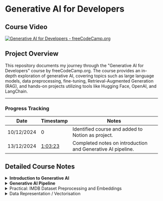 # Generative AI for Developers

## Course Video

[![Generative AI for Developers - freeCodeCamp.org](https://img.youtube.com/vi/F0GQ0l2NfHA/0.jpg)](https://www.youtube.com/watch?v=F0GQ0l2NfHA)

## Project Overview

This repository documents my journey through the "Generative AI for Developers" course by freeCodeCamp.org. The course provides an in-depth exploration of generative AI, covering topics such as large language models, data preprocessing, fine-tuning, Retrieval-Augmented Generation (RAG), and hands-on projects utilizing tools like Hugging Face, OpenAI, and LangChain.

---

### **Progress Tracking**

| Date       | Timestamp                                                          | Notes                                                       |
| ---------- | ------------------------------------------------------------------ | ----------------------------------------------------------- |
| 10/12/2024 | 0                                                                  | Identified course and added to Notion as project.           |
| 13/12/2024 | [1:03:23](https://youtu.be/F0GQ0l2NfHA?si=fPiIwHImoSM9E-SY&t=3803) | Completed notes on introduction and Generative AI pipeline. |

## Detailed Course Notes

<details>
<summary><strong>Introduction to Generative AI</strong></summary>

- **Definition and Relationship to Deep Learning**:  
  Generative AI is a subset of deep learning focused on creating new content such as text, images, music, or other data types. The models used in Generative AI, often referred to as Generative Models, learn to produce outputs that resemble the data they were trained on.

- **Training with Large Datasets**:  
  Generative models are trained using vast amounts of data. Unlike traditional supervised learning, where labeled data (input-output pairs) is required, generative models often rely on unlabeled or partially labeled data. This is because their objective is not to classify or predict specific outcomes but to understand and replicate the underlying patterns or distributions within the training data.

- **Learning from Data Distributions**:  
  During training, a generative model analyzes the relationships and patterns in the data. It does not explicitly need labeled examples to perform this task. Instead, it attempts to capture the structure and statistical characteristics of the dataset.

- **Use of Unstructured Data in Generative AI**:  
  Unstructured data—such as text, images, or audio—is a primary source for training Generative AI models. In the case of models like Large Language Models (LLMs), the training involves feeding vast amounts of unstructured data (e.g., books, articles, or web pages). These models learn to generate coherent and contextually relevant outputs by identifying patterns within this unstructured input.

### **What Are Generative Models?**

Generative models try to **understand how data is created**. They don’t just look at patterns—they learn the full story of the data, including both:

1. What the input looks like (e.g., an image of a cat).
2. How the input relates to the output (e.g., "this is a cat").

Once trained, they can create (or "generate") new data that looks like the original.

### **Example: Generative AI (Text or Image Creation)**

- **Case Study:** _ChatGPT (Text Generation)_  
  ChatGPT learned from millions of text samples to understand how words and ideas are related. It doesn’t just predict what comes next—it can generate completely new, coherent responses.
- **Another Example:** _DALL·E (Image Generation)_  
  DALL·E generates realistic images (e.g., "a panda surfing"). It has learned how visual features like shapes, colors, and objects combine to create images.

### **What Can They Do?**

- Generate new content: write poems, create images, compose music.
- Fill in missing information: restore old photos or predict missing text.

---

### **What Are Discriminative Models?**

Discriminative models are **decision-makers**. They focus on solving problems like:

1. "Is this a cat or a dog?"
2. "Will this customer buy a product?"

They don’t try to understand how data is created—they focus on **drawing boundaries** between classes (e.g., separating cats from dogs).

### **Example: Spam Email Classifier**

- **Case Study:** _Gmail Spam Filter_  
  Gmail uses a discriminative model to classify emails as "Spam" or "Not Spam" by looking at features like keywords, sender address, and formatting.

### **What Can They Do?**

- Classify objects (e.g., "cat or dog").
- Predict outcomes (e.g., "Will it rain tomorrow?").
- Rank or sort information (e.g., movie recommendations).

---

### **What is a Large Language Model (LLM)?**

An **LLM** is an AI model trained to understand, generate, and analyze human-like text. Think of it as a machine that predicts and constructs meaningful sentences, paragraphs, or even documents, based on the input it receives. It’s the backbone of tools like ChatGPT, helping to create natural, conversational, and context-aware text.

---

### **How Does an LLM Work?**

At a high level, an LLM predicts the most likely next word in a sequence. If you type "The sky is," the model predicts "blue" because it has seen similar text patterns during training. But this basic prediction scales up to understanding and creating much more complex text structures.

To achieve this, an LLM uses:

1. **Training Data:**  
   Massive datasets that include books, articles, websites, and more. These datasets allow the model to understand vocabulary, grammar, facts, and even cultural nuances.

2. **Patterns and Probabilities:**  
   LLMs don’t "know" language the way humans do. Instead, they rely on probabilities. For example:
   - If the input is "I love eating pizza," the model assigns a high probability to "pizza" after "eating" based on patterns it learned during training.

---

### **Key Architecture: Transformers**

Transformers are the core architecture behind modern LLMs (introduced in the 2017 paper, _Attention Is All You Need_). Here's a simple-to-detailed progression:

1. **The Simple Explanation:**  
   Transformers analyze the entire input (not just the most recent word) and figure out which parts of the input are most important for understanding the text.

2. **The Slightly Technical View:**

   - A transformer processes input in parallel (unlike older models like RNNs or LSTMs, which process word by word).
   - It uses an **attention mechanism** to decide which words or tokens matter most. For example, in the sentence, _"The cat sat on the mat, and it was happy,"_ the word "it" refers to "cat." The attention mechanism helps identify this relationship.

3. **Key Components of Transformers:**

   - **Tokenization:**  
     Breaks text into smaller chunks (tokens). For example, "I’m running" might become ["I", "’m", "running"].

   - **Embeddings:**  
     Converts each token into a vector (a series of numbers). This vector represents the word in a way that captures its meaning and relationships with other words.

   - **Self-Attention Mechanism:**  
     Determines how important each token is in relation to others. For instance, in "She went to the store," the model links "She" to "went" and "store" to create context.

   - **Feedforward Networks:**  
     After applying attention, the transformer processes information through neural layers to learn more abstract relationships.

</details>

<details>
<summary><strong>Generative AI Pipeline</strong></summary>

### **What is a Generative AI Pipeline?**

A **Generative AI pipeline** is a structured workflow used to create systems capable of generating new content, like text, images, or even music. It involves breaking down the problem into smaller, actionable tasks and solving them step by step.

Let’s dive into each step of the pipeline in detail.

---

## **1. Data Acquisition**

This is the starting point for any AI pipeline. It involves gathering raw data that the model will use for training. The type and quality of data directly impact the performance of the AI system.

### Key Actions:

- **Identify Sources:** Determine where to get the data.
  - Text: Public APIs, web scraping, open datasets (e.g., Hugging Face, Kaggle).
  - Images: ImageNet, Flickr, or other repositories.
  - Audio: Podcasts, YouTube, or proprietary sources.
- **Ensure Data Relevance:** Collect data aligned with your problem domain. For example:
  - Building a movie-synopsis generator? Scrape IMDB or TMDb for plot summaries.
  - Creating an AI for medical diagnosis? Use clinical trial data or scientific papers.

### **Techniques for Data Augmentation**

Data augmentation refers to methods that artificially increase the size and variability of your dataset without collecting new data. Below are some augmentation techniques relevant to different data types:

### **1. Text Data Augmentation**

For Generative AI working with text, creating variations of existing sentences helps improve generalization. Key techniques include:

### **Back-Translation**

- **What It Is:** Translate a sentence into another language and then back into the original language to introduce natural linguistic variations.
- **Example:**
  - Original: _"The cat sat on the mat."_
  - Translated (French): _"Le chat était assis sur le tapis."_
  - Back-translated: _"The cat was sitting on the carpet."_
- **Use Case:** Back-translation is particularly useful for training language models, chatbots, or machine translation systems.
- **Tools:** Use APIs like **Google Translate** or libraries such as **Fairseq** for custom translations.

### **Bigram/Trigram Flipping**

- **What It Is:** Swap adjacent word pairs (bigrams) or word triples (trigrams) in a sentence to introduce slight positional variations while retaining meaning.
- **Example:**
  - Original: _"The cat sat on the mat."_
  - Bigram Flip: _"The mat sat on the cat."_
  - Trigram Flip: _"The cat on the mat sat."_
- **Use Case:** Helps models learn positional invariance and syntactic flexibility, often used in text classification or summarization tasks.
- **Caution:** Overuse may reduce sentence clarity. Use in small doses.

### **Synonym Replacement**

- **What It Is:** Replace certain words in the sentence with their synonyms.
- **Example:**
  - Original: _"The cat sat on the mat."_
  - Augmented: _"The feline rested on the rug."_
- **How to Do It:**
  - Use **WordNet** (lexical database) for synonyms.
  - Ensure replacements are contextually accurate.
- **Tools:** **NLTK**, **spaCy**, or libraries like **TextAttack** for automated augmentation.

### **2. Image Data Augmentation**

For tasks like image generation or object detection, visual variability is key. Popular techniques include:

### **Flipping and Rotation**

- **What It Is:** Flip images horizontally or vertically or rotate them by small angles.
- **Example:** A photo of a cat is flipped horizontally.
- **Use Case:** Makes the model invariant to orientation, helpful in image classification tasks.

### **Color Jittering**

- **What It Is:** Adjust brightness, contrast, saturation, and hue.
- **Use Case:** Used in applications like self-driving car systems to handle varied lighting conditions.

### **Cropping and Scaling**

- **What It Is:** Randomly crop parts of the image or scale objects to different sizes.
- **Use Case:** Simulates variability in object sizes or zoom levels in real-world scenarios.
- **Tools:** **OpenCV**, **Pillow (PIL)**, **Albumentations**, or built-in PyTorch/TensorFlow image processing utilities.

### **3. Audio Data Augmentation**

For Generative AI models that generate or process audio (e.g., voice synthesis or music generation), augmenting sound data improves robustness.

### **Noise Injection**

- **What It Is:** Add background noise (e.g., white noise, crowd noise) to simulate real-world environments.
- **Use Case:** Train models for applications like voice assistants or transcription systems.

### **Time Stretching/Compression**

- **What It Is:** Speed up or slow down audio while maintaining pitch.
- **Use Case:** Useful in speech synthesis or music genre classification tasks.

### **Pitch Shifting**

- **What It Is:** Shift the pitch up or down.
- **Use Case:** Helps audio models generalize to different speakers or instruments.

### Tools:

- Web scraping: **Scrapy**, **BeautifulSoup**.
- APIs: Twitter API, OpenAI Dataset Hub.

### **Balancing Data During Acquisition**

Another critical aspect of data acquisition is ensuring the dataset is balanced, meaning all classes or categories are equally represented. For example, in a chatbot trained to detect emotions, you wouldn’t want to over-represent one emotion (e.g., joy) while under-representing another (e.g., anger).

### **Automated Tools for Data Augmentation**

- **Text:**
  - **TextAttack:** Offers augmentation methods like synonym replacement and paraphrasing.
  - **NLTK and spaCy:** For preprocessing and simple transformations.
- **Images:**
  - **Albumentations:** High-performance image augmentation library.
  - **TensorFlow/Keras Preprocessing Layers:** Built-in tools for image augmentation.
- **Audio:**
  - **Librosa:** Library for processing and augmenting audio data.
  - **PyDub:** Helps inject noise and manipulate audio.

### Tools:

- Python libraries: **pandas**, **NumPy**.
- NLP-specific tools: **spaCy**, **NLTK**.

---

## **2. Data Preparation / Pre-Processing**

Raw data is rarely ready for training. This step involves cleaning and formatting the data to ensure consistency and usability.

### **Steps in Data Preprocessing**

#### 1. **Data Cleaning**

- **Remove Duplicates**: Check for and remove any duplicate data entries in your dataset. Duplicate entries can bias the model and affect its generalization.
- _Example_: If multiple identical sentences are present in a text corpus, the model may over-learn from those samples.
- **Handle Missing Data**: Missing values in datasets can cause issues during training. You can handle them by:
- **Imputation**: Fill in missing values with mean, median, or a placeholder (for text, this could be a specific token like "[UNKNOWN]").
- **Removal**: Drop rows or columns with missing values (use this method cautiously as it might reduce your dataset significantly).
- **Remove Irrelevant Data**: Sometimes, parts of the dataset may not be useful for your specific task. This could include irrelevant text, special characters, or data that doesn’t contribute meaningfully to the model.
- _Example_: Removing noise like extra spaces, symbols, or HTML tags from a text corpus.

---

#### 2. **Text Normalization**

Normalization is the process of converting the text into a standard format. This makes it easier for the AI model to process and ensures consistency.

- **Lowercasing**: Convert all text to lowercase to avoid treating the same words in different cases as different tokens.
- _Example_: "The Dog" and "the dog" will both be converted to "the dog".
- **Punctuation Removal**: In many NLP tasks, punctuation marks are unnecessary and can be removed unless they carry meaning (e.g., for sentence boundary detection).
- _Example_: "Hello, how are you?" → "Hello how are you"
- **Special Character Removal**: Remove special characters (like emojis or non-ASCII symbols) if they don’t contribute meaningfully to the task.
- _Example_: "This is great!!! 😊" → "This is great"
- **Whitespace Removal**: Excess spaces or tabs are usually removed to maintain consistency.
- _Example_: " Hello World " → "Hello World"

---

#### 3. **Tokenization**

Tokenization is the process of splitting text into smaller units, which can be words, subwords, or even characters. Tokenization allows the AI model to work with smaller, manageable pieces of data.

- **Word Tokenization**: Breaks text into individual words.
- _Example_: "The dog is running" → ["The", "dog", "is", "running"]
- **Sentence Tokenization**: Breaks text into sentences. This is important if your task requires understanding the sentence structure.
- _Example_: "Hello. How are you?" → ["Hello.", "How are you?"]
- **Subword Tokenization**: Some advanced models like BERT or GPT-3 use subword tokenization to split words into smaller meaningful parts (subwords). This helps handle unknown or rare words by using common subword units.
- _Example_: "unhappiness" → ["un", "happiness"]

---

#### 4. **Stop Word Removal**

Stop words (e.g., "the", "is", "and") are commonly occurring words that do not add significant meaning to the text. Removing stop words can help reduce the dimensionality of the dataset and focus the model on more meaningful words.

- **When to Use**: Primarily in tasks like text classification or topic modeling, where the emphasis is on content-rich words.
- _Example_: "The cat is on the mat" → "cat mat"
- **Stop Word Lists**: Libraries like NLTK or spaCy provide predefined lists of common stop words.

---

#### 5. **Stemming and Lemmatization**

Both **stemming** and **lemmatization** are techniques used to reduce words to their base form. However, they differ in the method and outcome:

- **Stemming**: Reduces words to their root form by stripping off prefixes or suffixes. It’s faster but may lead to non-existent or incomplete words.
- _Example_: "running" → "run", "better" → "better" (doesn’t change in some cases).
- **Lemmatization**: Converts words to their base form based on the word’s dictionary meaning. It’s more accurate and involves the use of a vocabulary, ensuring that the output word is a valid word.
- _Example_: "running" → "run", "better" → "good".

**When to Use**: Lemmatization is generally preferred in tasks where maintaining the meaning of the word is important.

---

## **3. Feature Engineering**

Feature engineering involves transforming raw data into meaningful representations that facilitate model learning and improve predictions. For generative AI, this process differs based on the modality of data (e.g., text, images, audio) and the type of model being developed.

---

#### **Key Actions:**

#### 1. Tokenization

Tokenization is the process of splitting data (e.g., text, speech) into smaller units (tokens) that can be processed by a model.

**Text Tokenization:**

- **Definition:** Split sentences into words, subwords, or characters.
- **Types:**
- **Word-level:** Splits by spaces (e.g., “AI is fun” → ['AI', 'is', 'fun']).
- **Subword-level:** Splits based on frequent subwords (e.g., "Playing" → ['Play', '##ing']).
- **Character-level:** Each character is a token (e.g., “AI” → ['A', 'I']).

**Advanced Tools for Tokenization:**

- **Hugging Face Tokenizers:** Efficient tokenization for transformer models like BERT and GPT.
- **NLTK:** A classic library for tokenization.
- **SpaCy:** High-performance NLP processing for tokenization and linguistic features.

**Speech Tokenization:**

- Converts audio into phonemes (units of sound) or raw spectrogram tokens using tools like Librosa or Fairseq.

---

#### 2. Vectorization

Vectorization maps tokens to numerical formats that models can process.

**Text Vectorization:**

- **TF-IDF (Term Frequency-Inverse Document Frequency):**
- Calculates the importance of words in a document relative to a collection of documents.
- Use `TfidfVectorizer` from Scikit-learn.
- **Bag of Words (BoW):**
- Represents text as a frequency matrix.
- Simple but does not preserve order or meaning.
- **Word Embeddings:**
- **Word2Vec (Skip-gram/CBOW):** Learns context-based vector representations of words.
- **GloVe (Global Vectors):** Uses word co-occurrence matrices.
- **Transformers (BERT, GPT):** Contextual embeddings capturing token relationships in text. Tools: Hugging Face Transformers.
- **One-Hot Encoding:** Binary vector where each position represents a word.

**Image Vectorization:**

- Convert image pixels into vectors using preprocessing techniques:
- **Resizing:** Standardize dimensions (e.g., 224x224 pixels).
- **Normalization:** Scale pixel values to [0,1] or [-1,1].
- **Feature Extraction:**
  - **CNNs:** Use pre-trained models like ResNet, VGG, or EfficientNet to extract image features.
  - Tools: OpenCV, PIL, TensorFlow/Keras.

**Audio Vectorization:**

- **Raw Waveforms:** Represent signals as 1D arrays.
- **Spectrograms:** Convert waveforms into frequency-domain representations.
- **Feature Extraction:**
- MFCC (Mel Frequency Cepstral Coefficients): Encodes frequency features.
- Tools: Librosa, PyTorch’s torchaudio.

---

#### 3. Create Metadata Features

Metadata features add domain-specific context to the dataset, often enhancing performance in niche problems.

**Text Example:**

- **Sentiment Scores:** Use tools like VADER or TextBlob to assign sentiment values.
- **Entity Extraction:** Extract named entities (e.g., names, places) using NLP pipelines like SpaCy or Hugging Face.
- **Domain-Specific Tags:** Include genres, dates, or user interactions.

**Image Example:**

- **Dimensions:** Aspect ratio, color channels, or resolution.
- **Object Detection Tags:** Pre-process with YOLO, Faster R-CNN, or OpenCV to detect regions of interest.

**Audio Example:**

- **Amplitude Stats:** Max/min values, variance, energy levels.
- **Tempo Features:** Beats per minute (BPM).
- **Voice Characteristics:** Pitch, tonal qualities, speaker identification.

---

#### **Examples for Different Data Types:**

**Text Data (e.g., Movie Synopsis Generator):**

1. **Tokenization:** Split synopsis into tokens (“Harry meets Sally” → ['Harry', 'meets', 'Sally']).
2. **Vectorization:**

- Apply BERT embeddings to capture relationships between words.

3. **Feature Engineering:**

- Extract named entities (“Harry” → Person).
- Add tags (Genre: Romance, Year: 1990).

**Image Data (e.g., Artwork Generator):**

1. **Preprocessing:**

- Resize to 256x256 pixels and normalize to [0,1].

2. **Feature Extraction:**

- Use pre-trained ResNet to obtain a 2048-dimensional feature vector.

3. **Metadata:**

- Tags: Dominant color (e.g., Blue), Art style (e.g., Impressionism).

**Audio Data (e.g., Podcast Transcript Summarizer):**

1. **Preprocessing:**

- Convert audio to spectrograms.

2. **Feature Extraction:**

- Use MFCCs for voice features.

3. **Metadata:**

- Speaker’s name, duration, and speech rate.

---

#### **Tools for Feature Engineering**

**Text Processing:**

- **Vectorizers:** TfidfVectorizer, CountVectorizer.
- **Embeddings:** Hugging Face Transformers, FastText.

**Image Processing:**

- **Libraries:** OpenCV, PIL.
- **Feature Extraction:** Pre-trained CNNs in PyTorch, TensorFlow.

**Audio Processing:**

- **Preprocessing:** Librosa, torchaudio.
- **Features:** SpeechBrain, pyAudioAnalysis.

---

## **4. Modeling**

The modeling stage is the heart of the generative AI pipeline, where machine learning or deep learning models are trained to generate outputs based on the learned patterns from input data. This process involves selecting the appropriate architecture, preparing the training environment, and ensuring the model's performance aligns with project goals.

---

#### **Key Actions**

#### 1. Choose the Right Model

Selecting the right model depends on the type of generative task and the modality of data (text, image, audio, or multimodal). Let's break these concepts down step-by-step:

**Text Generation Models:**

- **GPT-based models:**
  - These models use transformer architectures that are pre-trained on massive datasets and fine-tuned for specific tasks.
  - Example: GPT-3, GPT-4 are autoregressive models that predict the next word given a context. Suitable for tasks like text completion, summarization, or dialogue generation.
  - Pre-trained large language models like GPT-4 understand nuances of human language, enabling them to generate coherent and contextually relevant outputs. Fine-tuning them on domain-specific data allows customization for applications like customer support or content creation.
- **T5 (Text-to-Text Transfer Transformer):**
  - Converts any NLP problem into a text-to-text format (e.g., input: "Translate English to French: Hello" → output: "Bonjour").
  - Highly flexible for tasks such as translation, summarization, and classification.
- **LLaMA, BLOOM (Open Source):**
  - These are emerging alternatives for text generation that emphasize openness and accessibility for researchers and developers.

**Image Generation Models:**

- **GANs (Generative Adversarial Networks):**
  - Composed of two networks:
    - **Generator:** Creates fake images from noise.
    - **Discriminator:** Differentiates between real and fake images.
  - Example: StyleGAN generates highly realistic images, often indistinguishable from real photos.
  - Training GANs involves balancing the generator and discriminator, which can be challenging but leads to photorealistic outputs.
- **Diffusion Models:**
  - These models iteratively refine random noise into detailed images using a reverse process inspired by diffusion physics.
  - Example: Stable Diffusion generates images based on text prompts. It’s widely used for creative tasks like art generation and design prototyping.
- **NeRF (Neural Radiance Fields):**
  - Specializes in synthesizing 3D scenes from 2D image data.
  - Applications include VR/AR content creation and photorealistic rendering of objects.

**Audio Generation Models:**

- **WaveNet:**
  - A deep generative model for audio developed by DeepMind. It generates raw waveforms, enabling high-quality text-to-speech synthesis.
- **VALL-E:**
  - Excels in few-shot audio synthesis, enabling the model to mimic voices based on small datasets.
- **Jukebox:**
  - Designed for music generation. It can create songs with lyrics, instrumentals, and even specific musical styles.

**Multimodal Models:**

- Combine multiple data modalities, such as text and images.
  - **CLIP:** Matches images with descriptive text.
  - **DALL-E:** Generates images from textual descriptions, such as "a cat riding a skateboard."

---

#### 2. Set Hyperparameters

Hyperparameters control the training process and influence the model's efficiency and accuracy. Understanding and tuning them is critical for optimal model performance.

**Key Hyperparameters:**

- **Learning Rate:**
  - Determines how much the model updates its weights during training.
  - A high learning rate risks overshooting the optimal solution, while a low learning rate can result in slow convergence.
- **Batch Size:**
  - Refers to the number of samples processed at once before updating the model.
  - Small batches provide more granular updates but are computationally intensive. Large batches are faster but require more memory.
- **Optimization Algorithm:**
  - **Adam:** Combines the benefits of momentum and adaptive learning rates for faster convergence.
  - **SGD:** A simpler optimization algorithm, often used for large datasets and computationally efficient models.
- **Epochs:**
  - Indicates how many complete passes through the dataset are performed during training. Too few can underfit, while too many risk overfitting.

---

#### 3. Loss Function

Loss functions measure the difference between the model's predictions and the ground truth. Selecting the right loss function is essential for effective learning.

**Text Generation Loss:**

- **Cross-Entropy Loss:**
  - Used for tasks where the output is a probability distribution over possible tokens. It measures how well the predicted probabilities match the actual labels.

**Image Generation Loss:**

- **Adversarial Loss (GANs):**
  - Ensures the generator produces images realistic enough to fool the discriminator.
- **Perceptual Loss:**
  - Compares high-level feature maps (e.g., from VGG) rather than individual pixels to improve visual quality.

**Audio Generation Loss:**

- **Mean Squared Error (MSE):**
  - Measures the difference between actual and predicted waveform amplitudes.
- **Connectionist Temporal Classification (CTC):**
  - Aligns predicted sequences with ground truth sequences, often used in speech recognition.

---

#### 4. Train and Validate

Training involves feeding data into the model, computing the loss, and adjusting weights to minimize errors. Validation tests the model on unseen data to ensure generalization.

**Best Practices:**

- **Data Splitting:** Ensure datasets are split into training (70%), validation (20%), and test (10%) sets.
- **Early Stopping:** Monitors validation performance and halts training if improvements plateau to prevent overfitting.
- **Learning Rate Scheduling:** Dynamically adjust learning rates during training to optimize convergence.

---

### **Cloud vs. Local Training**

#### **Paid Models (e.g., OpenAI, Anthropic):**

- **How It Works:**
  1. Upload your dataset to the platform.
  2. Specify training parameters and initiate training.
  3. Use their APIs to access fine-tuned models for inference.
- **Advantages:**
  - No infrastructure management.
  - Access to cutting-edge hardware (e.g., NVIDIA A100 GPUs, TPUs).
  - Scalable solutions for both experimentation and production.
- **Drawbacks:**
  - Expensive for extensive training.
  - Limited transparency into the training process.

#### **Open Source Models:**

- **Requirements:**
  - **Hardware:**
    - High-performance GPUs (e.g., NVIDIA RTX 3090) or cloud GPUs.
    - Sufficient RAM and storage for large datasets.
  - **Software:**
    - Frameworks like PyTorch, TensorFlow.
    - Tools for distributed training (e.g., Horovod for scaling).
- **Process:**
  1. Set up an environment locally or in the cloud (e.g., AWS, GCP).
  2. Download pre-trained models from platforms like Hugging Face.
  3. Fine-tune on your dataset and deploy the trained model.
- **Advantages:**
  - Complete control over the training process.
  - More cost-effective for small-scale tasks.
- **Drawbacks:**
  - Requires substantial technical expertise.
  - Infrastructure setup can be time-consuming.

---

#### **Deployment Options**

1. **Serverless Deployment:**
   - Use managed services like AWS Lambda for low-cost and scalable deployment.
2. **Containerized Deployment:**
   - Package models using Docker and deploy on Kubernetes for robust scalability.
3. **Custom APIs:**
   - Build REST APIs with Flask or FastAPI to serve models for specific applications.

---

## **5. Evaluation**

Evaluation is a critical step in the generative AI pipeline, as it assesses the model’s performance through quantitative metrics and qualitative analysis. The goal is to ensure the model generates outputs that meet the desired quality, relevance, and utility. This step involves both intrinsic and extrinsic evaluation methods, each serving distinct purposes.

---

#### **Key Actions**

#### 1. Test the Model on Unseen Data

- **Why:** Models often overfit to training data. Testing on unseen data (validation and test sets) ensures generalization to real-world scenarios.
- **How:** Split your dataset into:
  - **Validation Set:** Used during training to tune hyperparameters and avoid overfitting.
  - **Test Set:** Used only after training is complete to provide an unbiased evaluation of the model’s final performance.

---

#### 2. Measure Metrics

Quantitative metrics provide a standardized way to assess a model’s performance. Different tasks and modalities use different metrics:

**Text Generation Metrics:**

- **Perplexity:**
  - Measures how well the model predicts a sequence of words. Lower perplexity indicates better language modeling.
  - Example: If a text generation model has a perplexity of 20, it’s as though the model is choosing from 20 equally likely options at each step.
- **BLEU (Bilingual Evaluation Understudy):**
  - Compares model-generated text with reference text by measuring n-gram overlap.
  - Example: Used in machine translation or text summarization tasks.
- **ROUGE (Recall-Oriented Understudy for Gisting Evaluation):**
  - Focuses on recall-based overlap of n-grams, sequences, or word pairs between generated and reference texts.
  - Example: Commonly used for summarization tasks.

**Image Generation Metrics:**

- **FID (Fréchet Inception Distance):**
  - Measures the similarity between distributions of generated and real images in a feature space.
  - Lower FID indicates higher image quality and diversity.
- **Inception Score (IS):**
  - Evaluates both the quality and diversity of generated images.
  - High IS means generated images are diverse and resemble real-world categories.

**Audio Generation Metrics:**

- **Mean Opinion Score (MOS):**
  - Subjective human ratings for audio quality and naturalness.
- **Spectrogram Correlation:**
  - Compares generated audio spectrograms with ground truth.

---

#### 3. Collect Human Feedback

Human evaluation is essential for assessing subjective qualities such as creativity, relevance, and coherence, especially in tasks like:

- Writing summaries.
- Designing art.
- Generating dialogue.

**How to Gather Feedback:**

- Conduct user studies where participants rate or rank generated outputs.
- Use annotation platforms like Amazon Mechanical Turk.

---

### **Intrinsic vs. Extrinsic Evaluation**

#### **1. Intrinsic Evaluation**

- **Definition:** Measures the model’s performance using predefined metrics on a controlled dataset.
- **Focus:** Evaluates the model’s ability to generate high-quality outputs in isolation (e.g., before deployment).
- **Examples:**
  - For a text summarization model:
    - Use BLEU/ROUGE scores to compare the generated summary against reference summaries.
  - For an image generation model:
    - Compute FID to determine image quality.
- **Advantages:**
  - Fast and scalable.
  - Provides objective benchmarks for comparison across models.
- **Limitations:**
  - May not capture the subjective quality of outputs (e.g., creativity).
  - Does not account for how the model performs in real-world use.

---

#### **2. Extrinsic Evaluation**

- **Definition:** Assesses the model’s utility and impact in a real-world context or downstream application.
- **Focus:** Evaluates performance after deployment, often considering user interactions and feedback.
- **Examples:**
  - For a text generation model in a chatbot:
    - Measure user satisfaction through surveys.
    - Analyze task success rates (e.g., how often the chatbot resolves user issues).
  - For an image generation model in e-commerce:
    - Track click-through rates on product images created by the model.
- **Advantages:**
  - Provides insights into how the model performs in real-world scenarios.
  - Highlights potential issues like bias or user dissatisfaction.
- **Limitations:**
  - Time-consuming and resource-intensive.
  - Requires deployment and monitoring infrastructure.

---

### **Combining Intrinsic and Extrinsic Evaluation**

For a comprehensive evaluation strategy:

1. **Start with Intrinsic Evaluation:**
   - Use metrics like BLEU, ROUGE, or FID to ensure the model meets baseline performance standards.
   - Iterate on hyperparameters and architecture based on these results.
2. **Incorporate Extrinsic Evaluation:**
   - Deploy the model in a controlled environment (e.g., A/B testing).
   - Collect user feedback and analyze operational metrics.
3. **Iterate and Improve:**
   - Use insights from extrinsic evaluation to fine-tune the model or adjust its deployment strategy.

---

## **6. Deployment**

Deployment is the process of making your trained model available for end-users to interact with, ensuring it is accessible, reliable, and scalable. This step bridges the gap between model development and real-world applications.

---

#### **Key Actions**

#### 1. Package the Model

Preparing the model for production involves converting it into a deployable format. This ensures compatibility and efficiency during inference.

**Common Model Formats:**

- **ONNX (Open Neural Network Exchange):**
  - A universal format that allows models to be used across various frameworks and platforms.
  - Example: Convert a PyTorch model to ONNX for deployment on a lightweight inference server.
- **TorchScript:**
  - A PyTorch-specific format that optimizes models for production by freezing the computation graph.
- **TensorFlow SavedModel or TensorRT:**
  - Optimized formats for deploying TensorFlow models.

**How to Package:**

- Use libraries like `torch.onnx` for PyTorch or `TensorFlow Converter` for TensorFlow.
- Verify the model's performance in the target format to ensure no degradation in accuracy or speed.

---

#### 2. Host the Model

Hosting involves deploying the packaged model to a server or cloud platform so it can handle incoming requests.

**Cloud Platforms:**

- **AWS SageMaker:**
  - Provides an end-to-end solution for model deployment with built-in scaling and monitoring.
  - Example: Deploy a movie-synopsis generator as an endpoint that serves predictions via REST API.
- **Google Cloud AI Platform:**
  - Supports custom containers and pre-built model serving environments.
- **Azure Machine Learning:**
  - Integrates seamlessly with Microsoft’s ecosystem and provides tools for model monitoring.

**On-Premise Hosting:**

- Use tools like **Kubernetes** for container orchestration.
- Deploy on servers using **TensorFlow Serving** or **TorchServe**.

---

#### 3. Create APIs

APIs are the interface through which end-users or applications interact with your model. They abstract the underlying model logic and make it accessible via simple HTTP requests.

**How to Build APIs:**

- Use frameworks like:
  - **FastAPI:**
    - A modern, high-performance framework ideal for AI model APIs.
    - Example: Build an endpoint `/generate-summary` that accepts movie titles and returns a synopsis.
  - **Flask:**
    - Lightweight and easy to use for smaller applications.

**Best Practices for API Design:**

- **Input Validation:** Ensure that incoming requests match expected formats (e.g., valid JSON).
- **Error Handling:** Return meaningful error messages for invalid inputs or server issues.
- **Rate Limiting:** Prevent abuse by limiting the number of requests per user.

---

#### 4. Scale the Deployment

To handle increasing traffic or user demands, your deployment must scale effectively.

**Horizontal Scaling:**

- Add more instances of the model server behind a load balancer (e.g., AWS Elastic Load Balancing, Google Cloud Load Balancer).

**Vertical Scaling:**

- Increase the resources (e.g., CPU, GPU, RAM) of the existing server.

**Auto-Scaling:**

- Dynamically adjust the number of instances based on traffic patterns.

---

#### 5. Monitor and Maintain

Post-deployment, continuous monitoring ensures the model’s reliability and helps identify potential issues.

**Key Monitoring Metrics:**

- **Latency:** Time taken to process each request.
- **Throughput:** Number of requests handled per second.
- **Error Rates:** Frequency of failures or invalid responses.

**Tools for Monitoring:**

- **Prometheus/Grafana:** Collect and visualize metrics.
- **AWS CloudWatch, GCP Monitoring:** Cloud-native monitoring tools.

**Model Drift Detection:**

- Monitor changes in input data distribution to ensure the model’s performance remains consistent over time.

---

## **7. Monitoring and Model Updating**

Deploying a model is not the end of the process. Post-deployment, continuous monitoring and periodic updates are critical to ensure the model remains effective and relevant. Models can degrade in performance due to shifts in data distributions, evolving user behavior, or new requirements, making this stage essential for long-term success.

---

#### **Key Actions**

#### 1. Track Performance

Monitoring the model’s behavior in production helps identify issues before they impact users.

**What to Monitor:**

- **Usage Metrics:**
  - Number of requests served.
  - Types of queries processed (e.g., frequent inputs).
- **Latency:**
  - Measure response times to ensure the system meets performance expectations.
- **Error Rates:**
  - Track failed predictions or API errors.
- **User Feedback:**
  - Collect qualitative insights through ratings, reviews, or direct feedback mechanisms to understand user satisfaction and identify gaps.

**Tools for Monitoring:**

- **MLflow:** Tracks experiments and model performance metrics.
- **Prometheus & Grafana:** Collect and visualize real-time metrics like latency and error rates.
- **Datadog/New Relic:** Provide end-to-end monitoring for APIs and infrastructure.

---

#### 2. Detect Drift

Data drift occurs when the input data distribution shifts compared to the data the model was trained on. This can degrade the model’s performance over time.

**Types of Drift:**

- **Covariate Drift:** Input features change distribution (e.g., seasonal trends in user behavior).
- **Label Drift:** Changes in the distribution of output labels (e.g., evolving user preferences).
- **Concept Drift:** The relationship between inputs and outputs changes (e.g., new product categories).

**How to Detect Drift:**

- Compare distributions of input data over time using statistical tests (e.g., KL divergence, KS test).
- Monitor performance metrics (e.g., accuracy, F1 score) on a holdout dataset or through live testing.
- Use tools like:
  - **Evidently AI:** Automates drift detection.
  - **WhyLabs:** Tracks model inputs and outputs for anomalies.

---

#### 3. Retrain the Model

Retraining ensures the model adapts to new data and maintains performance.

**Steps for Retraining:**

1. **Collect Updated Data:**
   - Use new data from production (e.g., user interactions, updated content).
   - Ensure data quality through preprocessing and validation.
2. **Incorporate Feedback:**
   - Include corrections or improvements based on user feedback.
3. **Validate Performance:**
   - Compare the retrained model with the current model on a validation dataset.
   - Use A/B testing to evaluate real-world performance differences.
4. **Deploy the Updated Model:**
   - Use CI/CD pipelines to automate deployment.

**When to Retrain:**

- Regularly (e.g., monthly, quarterly) based on usage patterns.
- After detecting significant drift or performance degradation.
- When new features or data sources are added.

---

#### **Tools**

**Monitoring:**

- **MLflow:** Tracks experiment metrics and manages model versions.
- **Prometheus & Grafana:** Real-time visualization and alerting for system health.
- **Evidently AI:** Simplifies monitoring for drift and model health.

**Updating Pipelines:**

- **CI/CD for ML:**
  - Automate the retraining, validation, and deployment process using:
    - **Kubeflow:** Comprehensive ML pipeline orchestration.
    - **Apache Airflow:** Task scheduling for data and model workflows.

**Version Control:**

- **DVC (Data Version Control):** Tracks data, code, and models to ensure reproducibility.
- **Git:** Manage model updates and pipeline configurations.

---

#### **Example Workflow**

For a movie-synopsis generator:

1. **Track Performance:** Use Grafana dashboards to monitor API latency and error rates. Collect user ratings for generated summaries.
2. **Detect Drift:** Identify shifts in user preferences for genres (e.g., an increase in queries for sci-fi movies).
3. **Retrain the Model:** Update the dataset with recent movie releases and feedback from users. Retrain using Kubeflow and validate the updated model.
4. **Deploy:** Use a CI/CD pipeline to deploy the new model seamlessly while retaining the ability to rollback if issues arise.

---

#### **Best Practices**

1. **Automate Monitoring:**
   - Set up alerts for anomalies in latency, error rates, or drift to respond proactively.
2. **Engage Users:**
   - Actively collect feedback and integrate user suggestions into the model update cycle.
3. **Version Everything:**
   - Maintain a clear record of model versions, data used, and performance metrics.
4. **Perform Gradual Rollouts:**
   - Deploy updated models incrementally (e.g., 10% of users) to minimize risk.
5. **Test Continuously:**
   - Conduct ongoing tests to ensure performance consistency across updates.

</details>

<details>
<summary>Practical: IMDB Dataset Preprocessing and Embeddings</summary>

### Dataset: IMDB Movie Reviews

- **Dataset Source:** [IMDB Dataset on Kaggle](https://www.kaggle.com/datasets/lakshmi25npathi/imdb-dataset-of-50k-movie-reviews)
- **Description:**
  - The IMDB dataset contains 50,000 movie reviews for binary sentiment classification.
  - It is split into:
    - 25,000 reviews for training.
    - 25,000 reviews for testing.
  - Each review is labeled as **positive** or **negative**.
  - It is widely used for benchmarking natural language processing (NLP) models.

---

### Step 1: Setting Up the Environment

**What I Did:**

1. Set up the coding environment using **VSCode** with Jupyter Notebook (`.ipynb`) code cells.
2. Created a **virtual environment**:
   - Installed necessary libraries such as `pandas`, `nltk`, and `textblob`.
3. Configured the **Kaggle API** to download datasets programmatically.

**Why It’s Done:**

- **Virtual Environments:** Ensure isolation of dependencies, preventing conflicts between projects.
- **Kaggle API:** Automates the process of downloading datasets, saving time and ensuring reproducibility.

---

### Step 2: Downloading and Extracting the Dataset

**What I Did:**

1. Downloaded the IMDB dataset using the Kaggle API.
2. Extracted the dataset into the working directory.
3. Loaded the dataset into a Pandas DataFrame.

**Why It’s Done:**

- Loading the dataset into a DataFrame makes it easier to preview, manipulate, and preprocess the data.

---

### Step 3: Preprocessing the Data

**Overview:**
Preprocessing cleans and standardizes raw text data, ensuring it is ready for embeddings and downstream NLP tasks.

---

#### 1. Lowercasing the Text

**What I Did:**

- Converted all text in the DataFrame to lowercase.

**Why It’s Done:**

- Lowercasing ensures consistency, as models treat "Movie" and "movie" as different tokens.
- Reduces vocabulary size, which improves model efficiency.

#### 2. Removing HTML Tags

**What I Did:**

- Removed HTML tags using a regular expression

**Why It’s Done:**

- HTML tags add noise to the dataset. Removing them ensures only meaningful text remains.

#### 4. Removing Stopwords

**What I Did:**

- Filtered out common stopwords (e.g., "the," "is," "and") from the text.

**Why It’s Done:**

- Stopwords are frequent words that carry little meaning for tasks like sentiment analysis.
- Removing them reduces the size of the vocabulary, making models more efficient and focused on meaningful words.

---

#### 5. Tokenization

**What I Did:**

- Split the text into individual tokens (words) using various tokenization techniques.

**Why It’s Done:**

- Tokenization is the process of breaking down a piece of text into smaller units, such as words or phrases, known as tokens. This step is essential because machine learning models process numerical representations of tokens rather than raw text.
- Different techniques were used for tokenization depending on the context:

  - **String Splitting:** The simplest method, splitting text by spaces, is fast but fails to handle punctuation or complex cases (e.g., "don't" or "Mr.").
  - **Regular Expressions:** Used to define patterns for more advanced tokenization, such as separating words and removing unwanted characters like punctuation or special symbols.
  - **NLTK's Word Tokenizer:** A robust and pre-trained tokenizer from the NLTK library that handles edge cases, such as punctuation, contractions, and abbreviations.

- **Why These Techniques Were Used:**
  - String splitting was used for basic scenarios, but its limitations made regular expressions and pre-built tokenizers (like NLTK) more reliable for complex data.
  - NLTK's `word_tokenize` was preferred for its accuracy and ability to handle diverse input formats, ensuring clean and meaningful tokens for downstream tasks.

---

#### 6. Stemming

**What I Did:**

- Used the **Porter Stemmer** from the NLTK library to reduce words to their root forms.
- Applied stemming to text, simplifying words like "walking," "walked," and "walks" to "walk."

**Why It’s Done:**

- Stemming reduces inflected words to their base or root form, which helps in:
  - Reducing the overall vocabulary size.
  - Grouping similar words together for improved model performance.
- For example, words like "running," "ran," and "runs" are all normalized to "run," making the text easier for machine learning models to process.

---

**Types of Stemming Methods:**

1. **Porter Stemmer**:

   - A rule-based stemming algorithm that applies heuristic rules to strip suffixes.
   - Efficient and widely used for text preprocessing tasks.

2. **Lancaster Stemmer**:

   - A more aggressive stemmer that often over-stems words.
   - For example, "universal" might be reduced to "uni."

3. **Snowball Stemmer**:
   - An improved version of the Porter Stemmer (also called "Porter2").
   - Supports multiple languages, making it versatile for multilingual text.

---

**Pros and Cons of Stemming:**

- **Pros**:

  - Computationally efficient and faster than lemmatization.
  - Reduces text complexity and vocabulary size, improving model efficiency.

- **Cons**:
  - May produce non-readable stems (e.g., "probably" → "probabl").
  - Lacks contextual understanding, as it simply strips suffixes.

**When to Use Stemming**:

- Stemming is ideal for tasks like **information retrieval** or **text classification**, where efficiency and simplicity are more important than word readability.

---

#### 7. Lemmatization

**What I Did:**

- Applied **Lemmatization** using the `WordNetLemmatizer` from the NLTK library.
- Processed a sentence to convert words to their base (dictionary) forms while preserving their meaning.

**Why It’s Done:**

- Lemmatization reduces words to their **dictionary (lemma)** form rather than just stripping suffixes.
- Unlike stemming, lemmatization produces **readable and valid words**. For example:
  - "running" → "run"
  - "eating" → "eat"
  - "was" → "be"

---

**Techniques Used:**

1. **WordNet Lemmatizer**:

   - Based on the **WordNet lexical database**, which provides linguistic relationships between words.
   - Requires the **part of speech (POS)** to achieve accurate results. Common POS tags:
     - `'n'` for nouns
     - `'v'` for verbs
     - `'a'` for adjectives
   - Example:
     - Without POS: "running" → "running" (default to noun)
     - With POS: "running" → "run" (correct as a verb)

2. **Token Filtering**:
   - Words like **punctuations** and stopwords were removed before lemmatization to ensure only meaningful tokens are processed.

---

**Other Lemmatization Techniques:**

1. **SpaCy Lemmatizer**:

   - A modern and highly efficient lemmatizer included in SpaCy.
   - Supports multiple languages and automatically identifies POS tags during tokenization.

2. **Stanford Lemmatizer**:
   - A robust lemmatizer based on Stanford's NLP library, often used for large-scale text processing tasks.

---

#### Comparing Stemming vs. Lemmatization

| Feature         | Stemming                                                          | Lemmatization                                                         |
| --------------- | ----------------------------------------------------------------- | --------------------------------------------------------------------- |
| **Definition**  | Reduces words to root forms by applying rules (suffix stripping). | Reduces words to dictionary (lemma) form based on linguistic meaning. |
| **Example**     | "running" → "run" / "studies" → "studi"                           | "running" → "run" / "studies" → "study"                               |
| **Readability** | Often produces non-readable words (e.g., "probabl").              | Produces valid, readable words.                                       |
| **Accuracy**    | Less accurate, as it ignores context.                             | Context-aware, requiring POS for precision.                           |
| **Speed**       | Faster (rule-based, no context analysis).                         | Slower (requires dictionary lookups).                                 |
| **Usage**       | Useful for tasks where speed matters, like search engines.        | Preferred for NLP tasks requiring correct grammar and meaning.        |

---

**When to Use Lemmatization vs. Stemming:**

- Use **stemming** when:
  - Speed is critical.
  - Accuracy and readability are less important.
- Use **lemmatization** when:
  - Text interpretability is required.
  - Context and meaning must be preserved (e.g., chatbots, language models, text summarization).

---

**Key Takeaway:**
While lemmatization is slower than stemming, it is preferred for tasks that require linguistic precision and readable output. Stemming, on the other hand, is more efficient for simpler tasks like search indexing or where speed is a priority.

---

#### Conclusion

Preprocessing is a critical step in any Natural Language Processing (NLP) pipeline. By applying techniques such as **lowercasing**, **HTML/URL removal**, **stopword filtering**, **tokenization**, **stemming**, and **lemmatization**, the text is cleaned and standardized, ensuring it is ready for embeddings and downstream machine learning tasks.

- **Stemming** simplifies words by stripping suffixes but may produce unreadable roots.
- **Lemmatization** ensures linguistically correct, readable roots but at a computational cost.

The choice between stemming and lemmatization depends on the task requirements, balancing **speed** and **accuracy**.

---

### Files Referenced

1. **Dataset File**

   - [IMDB Dataset.csv](../data/IMDB%20Dataset.csv)

2. **Notebooks**
   - [Text Preprocessing with NLTK](../Notebooks/text-preprocessing-nltk.ipynb)
   - [Text Preprocessing Part 1](../Notebooks/text-preprocessing-part-1.ipynb)
   - [Text Preprocessing Part 2](../Notebooks/text-preprocessing-part-2.ipynb)

---

</details>

<details>
<summary>Data Representation / Vectorisation</summary>
# **Data Representation and Vectorization**

---

## **1. Introduction to Data Representation**

### **1.1 Why Data Representation Is Necessary**

- Machine Learning (ML) and Deep Learning models are **mathematical functions** that operate on **numerical inputs**.
- **Unstructured data**—such as text, images, and audio—cannot be directly processed because it is not inherently numerical.
- The process of transforming unstructured data into numerical representations is called **data representation** or **vectorization**.

### **1.2 Challenges of Representing Data**

1. **Inconsistent Input Sizes**:

   - Text: Sentences have varying lengths (e.g., 3 words vs. 10 words).
   - Images: Images can have different resolutions.
   - Audio: Duration varies across audio files.

2. **Loss of Semantic Meaning**:

   - Simple representations (like word counts) fail to capture relationships between words, such as synonyms.

3. **High Dimensionality**:
   - Large vocabularies or image sizes lead to large vectors, increasing computational cost.

The goal is to convert unstructured data into **efficient and meaningful numerical representations**.

---

## **2. Text Data Representation**

Text is one of the most complex data types for vectorization due to its **unstructured nature** and **semantic richness**. Techniques for text vectorization progress from simple representations to advanced embeddings.

---

### **2.1 One-Hot Encoding**

**What It Is**:

- Each word is represented as a **binary vector** of size \(N\) (total unique words in the corpus).
- Each word has a **unique position** in the vector:
  - 1 if the word exists.
  - 0 otherwise.

**Example**:  
For a vocabulary `["I", "like", "learning", "NLP"]`:

- "I" → `[1, 0, 0, 0]`
- "NLP" → `[0, 0, 0, 1]`

**Advantages**:

- Simple and intuitive.

**Drawbacks**:

- **No Semantic Relationships**: "dog" and "cat" are unrelated.
- **High Dimensionality**: Large vocabularies result in sparse, inefficient vectors.
- **Out-of-Vocabulary (OOV)**: Cannot represent unseen words.

**Use Case**:

- Suitable for small datasets or simple rule-based models.

---

### **2.2 Bag-of-Words (BoW)**

**What It Is**:

- Represents text as a vector of **word frequencies** in a document.

**Example**:  
For sentences:

- D1: "I like NLP"
- D2: "NLP is fun NLP"

Vocabulary: ["I", "like", "learning", "NLP", "is", "fun"]

Vectors:

- D1 → `[1, 1, 1, 0, 0]`
- D2 → `[0, 0, 2, 1, 1]`

**Advantages**:

- Reduces sparsity compared to One-Hot Encoding.
- Highlights important words through frequency.

**Drawbacks**:

- **Ignores Word Order**: "I love NLP" and "NLP love I" are the same.
- **No Semantic Meaning**: Doesn’t understand relationships or grammar.

**Use Case**:

- Text classification (e.g., sentiment analysis).

---

### **2.3 TF-IDF (Term Frequency-Inverse Document Frequency)**

**What It Is**:

- Assigns weights to words based on their importance:
  - **Term Frequency (TF):** Frequency of a word in the document.
  - **Inverse Document Frequency (IDF):** Reduces the weight of common words across documents.

**Formula**:  
\[
\text{TF-IDF} = \text{TF}(word) \times \log\left(\frac{\text{Total Documents}}{\text{Documents Containing Word}}\right)
\]

**Advantages**:

- Highlights **rare and significant words**.
- Reduces the impact of common, low-information words (e.g., "the", "is").

**Drawbacks**:

- Still ignores word order and semantics.

**Use Case**:

- Search engines and information retrieval.

---

### **2.4 Word Embeddings (Word2Vec, GloVe)**

**What It Is**:  
Word embeddings represent words as **dense, low-dimensional vectors** where similar words have similar representations.

#### **Word2Vec**

- **CBOW**: Predicts a word based on its surrounding context.
- **Skip-Gram**: Predicts surrounding context based on a given word.

**Example**:

- "King" - "Man" + "Woman" ≈ "Queen"

**Advantages**:

- Captures semantic relationships (e.g., synonyms).
- Efficient, low-dimensional representation.

**Limitations**:

- Static embeddings (word meaning doesn’t change with context).

---

#### **GloVe (Global Vectors)**

**What It Is**:

- Combines global word co-occurrence statistics with local context to produce embeddings.

**Why It Works**:

- Words that co-occur with similar words (e.g., "king" and "queen" co-occurring with "crown") are placed close in vector space.

---

### **2.5 Transformers and Contextual Embeddings**

**What It Is**:

- Transformer-based models (e.g., **BERT**, **GPT**) produce **contextual embeddings**.
- Word representations depend on their usage in context.

**Key Mechanism**:

- **Self-Attention**: Weighs relationships between all words in a sentence to understand context.

**Example**:

- "He went to the **bank** to deposit money."
- "The river **bank** was flooded."
  - The word "bank" will have different vector representations.

**Advantages**:

- Captures both **semantic** and **contextual meaning**.
- State-of-the-art for NLP tasks like text classification, summarization, and generation.

---

## **3. Image Data Representation**

Images are represented as grids of **pixels**.

### **Techniques**:

1. **Pixel Flattening**:

   - Convert a 2D image (e.g., 28x28) into a **1D vector** of size 784.
   - Suitable for simple models.

2. **Convolutional Neural Networks (CNNs)**:
   - Automatically extract **spatial features** like edges, textures, and patterns.
   - CNNs retain spatial relationships between pixels, unlike flattening.

---

## **4. Audio Data Representation**

Audio signals are numerical waveforms.

### **Techniques**:

1. **Spectrograms**:

   - Converts audio into a **visual representation** of frequency over time.

2. **MFCC (Mel-Frequency Cepstral Coefficients)**:
   - Extracts key audio features, such as frequency and intensity, for numerical analysis.

---

## **5. Comparison of Techniques**

| **Technique**       | **Handles Word Order** | **Captures Semantics** | **Dimensionality** | **Context Aware** |
| ------------------- | ---------------------- | ---------------------- | ------------------ | ----------------- |
| One-Hot Encoding    | No                     | No                     | High               | No                |
| Bag-of-Words        | No                     | No                     | Moderate           | No                |
| TF-IDF              | No                     | Partially              | Moderate           | No                |
| Word2Vec            | No                     | Yes                    | Low                | No                |
| Transformers (BERT) | Yes                    | Yes                    | Moderate           | Yes               |

---

## **6. Conclusion**

Data representation techniques evolve in complexity and capability:

1. **Simple Methods**:

   - One-Hot Encoding, Bag-of-Words → Simple and interpretable but limited.

2. **Advanced Embeddings**:

   - Word2Vec, GloVe → Capture word semantics but lack context.

3. **Contextual Embeddings**:
   - Transformers → Capture semantics **and** context, making them ideal for modern NLP.

The choice of technique depends on the task's requirements, computational resources, and desired accuracy.

</details>

